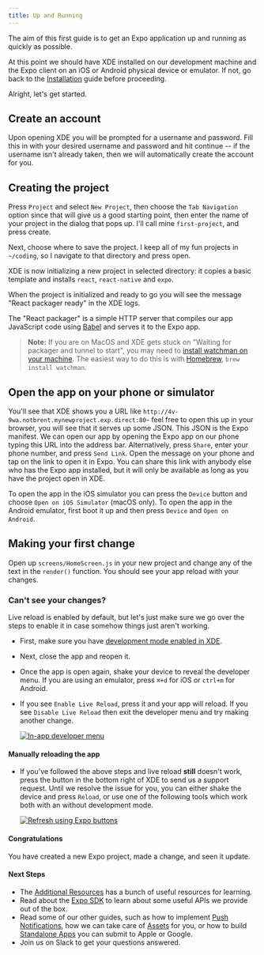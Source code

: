 ```yaml
---
title: Up and Running
---
```


The aim of this first guide is to get an Expo application up and running as quickly as possible.

At this point we should have XDE installed on our development machine and the Expo client on an iOS or Android physical device or emulator. If not, go back to the [Installation](../../introduction/installation/) guide before proceeding.

Alright, let's get started.

## Create an account

Upon opening XDE you will be prompted for a username and password. Fill this in with your desired username and password and hit continue -- if the username isn't already taken, then we will automatically create the account for you.

## Creating the project

Press `Project` and select `New Project`, then choose the `Tab Navigation` option since that will give us a good starting point, then enter the name of your project in the dialog that pops up. I'll call mine `first-project`, and press create.

Next, choose where to save the project. I keep all of my fun projects in `~/coding`, so I navigate to that directory and press open.

XDE is now initializing a new project in selected directory: it copies a basic template and installs `react`, `react-native` and `expo`.

When the project is initialized and ready to go you will see the message "React packager ready" in the XDE logs.

The "React packager" is a simple HTTP server that compiles our app JavaScript code using [Babel](https://babeljs.io/) and serves it to the Expo app.

> **Note:** If you are on MacOS and XDE gets stuck on "Waiting for packager and tunnel to start", you may need to [install watchman on your machine](https://facebook.github.io/watchman/docs/install.html#build-install). The easiest way to do this is with [Homebrew](http://brew.sh/), `brew install watchman`.

## Open the app on your phone or simulator

You'll see that XDE shows you a URL like `http://4v-9wa.notbrent.mynewproject.exp.direct:80`- feel free to open this up in your browser, you will see that it serves up some JSON. This JSON is the Expo manifest. We can open our app by opening the Expo app on our phone typing this URL into the address bar. Alternatively, press `Share`, enter your phone number, and press `Send Link`. Open the message on your phone and tap on the link to open it in Expo. You can share this link with anybody else who has the Expo app installed, but it will only be available as long as you have the project open in XDE.

To open the app in the iOS simulator you can press the `Device` button and choose `Open on iOS Simulator` (macOS only). To open the app in the Android emulator, first boot it up and then press `Device` and `Open on Android`.

## Making your first change

Open up `screens/HomeScreen.js` in your new project and change any of the text in the `render()` function. You should see your app reload with your changes.

### Can't see your changes?

Live reload is enabled by default, but let's just make sure we go over the steps to enable it in case somehow things just aren't working.

-   First, make sure you have [development mode enabled in XDE](../development-mode/#development-mode).

-   Next, close the app and reopen it.

-   Once the app is open again, shake your device to reveal the developer menu. If you are using an emulator, press `⌘+d` for iOS or `ctrl+m` for Android.

-   If you see `Enable Live Reload`, press it and your app will reload. If you see `Disable Live Reload` then exit the developer menu and try making another change.

    [![In-app developer menu](./developer-menu.png)](/_images/developer-menu.png)

#### Manually reloading the app

-   If you've followed the above steps and live reload **still** doesn't work, press the button in the bottom right of XDE to send us a support request. Until we resolve the issue for you, you can either shake the device and press `Reload`, or use one of the following tools which work both with an without development mode.

    [![Refresh using Expo buttons](./expo-refresh.png)](/_images/expo-refresh.png)

#### Congratulations

You have created a new Expo project, made a change, and seen it update.

#### Next Steps

-   The [Additional Resources](../../introduction/additional-resources/#additional-resources) has a bunch of useful resources for learning.
-   Read about the [Expo SDK](../../sdk/) to learn about some useful APIs we provide out of the box.
-   Read some of our other guides, such as how to implement [Push Notifications](../../guides/push-notifications/#push-notifications), how we can take care of [Assets](../../guides/assets/#all-about-assets) for you, or how to build [Standalone Apps](../../distribution/building-standalone-apps/#building-standalone-apps) you can submit to Apple or Google.
-   Join us on Slack to get your questions answered.

